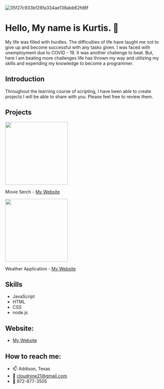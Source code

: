 ![35f27c933bf26fa334ae138abb62fd8f](https://user-images.githubusercontent.com/66793863/107866793-040c3700-6e3a-11eb-8609-e611aca8e571.gif)

# Hello, My name is Kurtis. 👋

  My life was filled with hurdles. The difficulties of life have taught me not to give up and become successful with any tasks given. I was faced with unemployment due to COVID - 19. It was another challenge to beat. But, here I am beating more challenges life has thrown my way and utilizing my skills and expending my knowledge to become a programmer.

## Introduction

  Throughout the learning course of scripting, I have been able to create projects I will be able to share with you. Please feel free to review them.

## Projects

<img src="https://user-images.githubusercontent.com/66793863/113430091-31d41d80-939f-11eb-8946-4cdebe7de3ef.JPG" width = "200" height = "200">

Movie Serch - [My Website](https://kurtisjin.github.io/Movie-Application/)

<img src="https://user-images.githubusercontent.com/66793863/113430725-3ea54100-93a0-11eb-8349-df9e8a1164bb.JPG" width = "200" height = "200">

Weather Application -  [My Website](https://kurtisjin.github.io/Weather-Application/)

## Skills

- JavaScript
- HTML
- CSS
- node.js

## Website:

- [My Website](https://kurtisjin.github.io/Portfolio/)

## How to reach me:

- 📫 Addison, Texas
- 📧 cloudnine21@gmail.com
- 📱 972-877-3505

